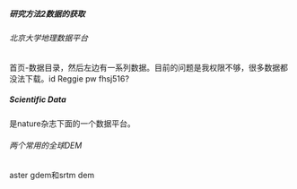 ##### 研究方法2数据的获取

###### 北京大学地理数据平台

首页-数据目录，然后左边有一系列数据。目前的问题是我权限不够，很多数据都没法下载。id Reggie pw fhsj516?

##### Scientific Data

是nature杂志下面的一个数据平台。

###### 两个常用的全球DEM

aster gdem和srtm dem

